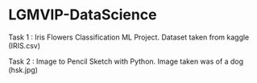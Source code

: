 # LGMVIP-DataScience

Task 1 : Iris Flowers Classification ML Project.
Dataset taken from kaggle (IRIS.csv) 

Task 2 : Image to Pencil Sketch with Python.
Image taken was of a dog (hsk.jpg)
